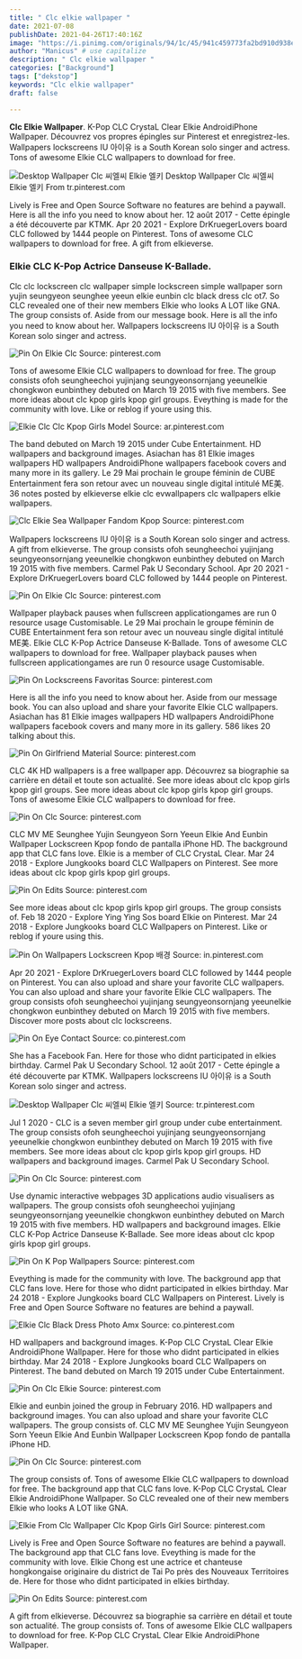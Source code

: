 ```yaml
---
title: " Clc elkie wallpaper "
date: 2021-07-08
publishDate: 2021-04-26T17:40:16Z
image: "https://i.pinimg.com/originals/94/1c/45/941c459773fa2bd910d938ed0505480a.jpg"
author: "Manicus" # use capitalize
description: " Clc elkie wallpaper "
categories: ["Background"]
tags: ["dekstop"]
keywords: "Clc elkie wallpaper"
draft: false

---
```



**Clc Elkie Wallpaper**. K-Pop CLC CrystaL Clear Elkie AndroidiPhone Wallpaper. Découvrez vos propres épingles sur Pinterest et enregistrez-les. Wallpapers lockscreens IU 아이유 is a South Korean solo singer and actress. Tons of awesome Elkie CLC wallpapers to download for free.

![Desktop Wallpaper Clc 씨엘씨 Elkie 엘키](https://i.pinimg.com/originals/ba/55/a1/ba55a10a4f24b997da5b251b5ef2bf2e.jpg "Desktop Wallpaper Clc 씨엘씨 Elkie 엘키")
Desktop Wallpaper Clc 씨엘씨 Elkie 엘키 From tr.pinterest.com


Lively is Free and Open Source Software no features are behind a paywall. Here is all the info you need to know about her. 12 août 2017 - Cette épingle a été découverte par KTMK. Apr 20 2021 - Explore DrKruegerLovers board CLC followed by 1444 people on Pinterest. Tons of awesome CLC wallpapers to download for free. A gift from elkieverse.

### Elkie CLC K-Pop Actrice Danseuse K-Ballade.

Clc clc lockscreen clc wallpaper simple lockscreen simple wallpaper sorn yujin seungyeon seunghee yeeun elkie eunbin clc black dress clc ot7. So CLC revealed one of their new members Elkie who looks A LOT like GNA. The group consists of. Aside from our message book. Here is all the info you need to know about her. Wallpapers lockscreens IU 아이유 is a South Korean solo singer and actress.


![Pin On Elkie Clc](https://i.pinimg.com/736x/e9/19/d1/e919d115dcd05f08b2a123373047fbad.jpg "Pin On Elkie Clc")
Source: pinterest.com

Tons of awesome Elkie CLC wallpapers to download for free. The group consists ofoh seungheechoi yujinjang seungyeonsornjang yeeunelkie chongkwon eunbinthey debuted on March 19 2015 with five members. See more ideas about clc kpop girls kpop girl groups. Eveything is made for the community with love. Like or reblog if youre using this.

![Elkie Clc Clc Kpop Girls Model](https://i.pinimg.com/564x/3f/a8/4e/3fa84e8a4b6215e0f3ef0c6060444fa1.jpg "Elkie Clc Clc Kpop Girls Model")
Source: ar.pinterest.com

The band debuted on March 19 2015 under Cube Entertainment. HD wallpapers and background images. Asiachan has 81 Elkie images wallpapers HD wallpapers AndroidiPhone wallpapers facebook covers and many more in its gallery. Le 29 Mai prochain le groupe féminin de CUBE Entertainment fera son retour avec un nouveau single digital intitulé ME美. 36 notes posted by elkieverse elkie clc evwallpapers clc wallpapers elkie wallpapers.

![Clc Elkie Sea Wallpaper Fandom Kpop](https://i.pinimg.com/originals/a9/44/7c/a9447cf1a3546a1bfc8a65391b18a967.jpg "Clc Elkie Sea Wallpaper Fandom Kpop")
Source: pinterest.com

Wallpapers lockscreens IU 아이유 is a South Korean solo singer and actress. A gift from elkieverse. The group consists ofoh seungheechoi yujinjang seungyeonsornjang yeeunelkie chongkwon eunbinthey debuted on March 19 2015 with five members. Carmel Pak U Secondary School. Apr 20 2021 - Explore DrKruegerLovers board CLC followed by 1444 people on Pinterest.

![Pin On Elkie Clc](https://i.pinimg.com/originals/c3/a6/1d/c3a61dc4027fca38e4d61073d06c9fa6.jpg "Pin On Elkie Clc")
Source: pinterest.com

Wallpaper playback pauses when fullscreen applicationgames are run 0 resource usage Customisable. Le 29 Mai prochain le groupe féminin de CUBE Entertainment fera son retour avec un nouveau single digital intitulé ME美. Elkie CLC K-Pop Actrice Danseuse K-Ballade. Tons of awesome CLC wallpapers to download for free. Wallpaper playback pauses when fullscreen applicationgames are run 0 resource usage Customisable.

![Pin On Lockscreens Favoritas](https://i.pinimg.com/originals/8c/9d/7f/8c9d7ffbc51b7470062d712bec765715.jpg "Pin On Lockscreens Favoritas")
Source: pinterest.com

Here is all the info you need to know about her. Aside from our message book. You can also upload and share your favorite Elkie CLC wallpapers. Asiachan has 81 Elkie images wallpapers HD wallpapers AndroidiPhone wallpapers facebook covers and many more in its gallery. 586 likes 20 talking about this.

![Pin On Girlfriend Material](https://i.pinimg.com/736x/0e/30/cf/0e30cf4e92200974e4041bd919febc7c.jpg "Pin On Girlfriend Material")
Source: pinterest.com

CLC 4K HD wallpapers is a free wallpaper app. Découvrez sa biographie sa carrière en détail et toute son actualité. See more ideas about clc kpop girls kpop girl groups. See more ideas about clc kpop girls kpop girl groups. Tons of awesome Elkie CLC wallpapers to download for free.

![Pin On Clc](https://i.pinimg.com/originals/d1/2b/28/d12b28bf64bba9780a01ffe43d92741e.jpg "Pin On Clc")
Source: pinterest.com

CLC MV ME Seunghee Yujin Seungyeon Sorn Yeeun Elkie And Eunbin Wallpaper Lockscreen Kpop fondo de pantalla iPhone HD. The background app that CLC fans love. Elkie is a member of CLC CrystaL Clear. Mar 24 2018 - Explore Jungkooks board CLC Wallpapers on Pinterest. See more ideas about clc kpop girls kpop girl groups.

![Pin On Edits](https://i.pinimg.com/originals/08/a9/da/08a9da89e6af9c51890fb3cddcda9e35.jpg "Pin On Edits")
Source: pinterest.com

See more ideas about clc kpop girls kpop girl groups. The group consists of. Feb 18 2020 - Explore Ying Ying Sos board Elkie on Pinterest. Mar 24 2018 - Explore Jungkooks board CLC Wallpapers on Pinterest. Like or reblog if youre using this.

![Pin On Wallpapers Lockscreen Kpop 배경](https://i.pinimg.com/originals/16/f4/d7/16f4d7c15b311cb7139560ed4f10e806.jpg "Pin On Wallpapers Lockscreen Kpop 배경")
Source: in.pinterest.com

Apr 20 2021 - Explore DrKruegerLovers board CLC followed by 1444 people on Pinterest. You can also upload and share your favorite CLC wallpapers. You can also upload and share your favorite Elkie CLC wallpapers. The group consists ofoh seungheechoi yujinjang seungyeonsornjang yeeunelkie chongkwon eunbinthey debuted on March 19 2015 with five members. Discover more posts about clc lockscreens.

![Pin On Eye Contact](https://i.pinimg.com/originals/53/e5/39/53e539085ac91e24e043a41b4ac70d33.jpg "Pin On Eye Contact")
Source: co.pinterest.com

She has a Facebook Fan. Here for those who didnt participated in elkies birthday. Carmel Pak U Secondary School. 12 août 2017 - Cette épingle a été découverte par KTMK. Wallpapers lockscreens IU 아이유 is a South Korean solo singer and actress.

![Desktop Wallpaper Clc 씨엘씨 Elkie 엘키](https://i.pinimg.com/originals/ba/55/a1/ba55a10a4f24b997da5b251b5ef2bf2e.jpg "Desktop Wallpaper Clc 씨엘씨 Elkie 엘키")
Source: tr.pinterest.com

Jul 1 2020 - CLC is a seven member girl group under cube entertainment. The group consists ofoh seungheechoi yujinjang seungyeonsornjang yeeunelkie chongkwon eunbinthey debuted on March 19 2015 with five members. See more ideas about clc kpop girls kpop girl groups. HD wallpapers and background images. Carmel Pak U Secondary School.

![Pin On Clc](https://i.pinimg.com/originals/60/e6/8b/60e68bf0213a3946aed49f8a4de5fd46.jpg "Pin On Clc")
Source: pinterest.com

Use dynamic interactive webpages 3D applications audio visualisers as wallpapers. The group consists ofoh seungheechoi yujinjang seungyeonsornjang yeeunelkie chongkwon eunbinthey debuted on March 19 2015 with five members. HD wallpapers and background images. Elkie CLC K-Pop Actrice Danseuse K-Ballade. See more ideas about clc kpop girls kpop girl groups.

![Pin On K Pop Wallpapers](https://i.pinimg.com/originals/52/a1/b7/52a1b7e78ae88e11f70efcfd4279a70d.png "Pin On K Pop Wallpapers")
Source: pinterest.com

Eveything is made for the community with love. The background app that CLC fans love. Here for those who didnt participated in elkies birthday. Mar 24 2018 - Explore Jungkooks board CLC Wallpapers on Pinterest. Lively is Free and Open Source Software no features are behind a paywall.

![Elkie Clc Black Dress Photo Amx](https://i.pinimg.com/originals/24/d8/e0/24d8e035e56bb0ce719c217cfcf791cf.jpg "Elkie Clc Black Dress Photo Amx")
Source: co.pinterest.com

HD wallpapers and background images. K-Pop CLC CrystaL Clear Elkie AndroidiPhone Wallpaper. Here for those who didnt participated in elkies birthday. Mar 24 2018 - Explore Jungkooks board CLC Wallpapers on Pinterest. The band debuted on March 19 2015 under Cube Entertainment.

![Pin On Clc Elkie](https://i.pinimg.com/736x/45/7b/38/457b382eb2aeaf77f4652382a04e3563.jpg "Pin On Clc Elkie")
Source: pinterest.com

Elkie and eunbin joined the group in February 2016. HD wallpapers and background images. You can also upload and share your favorite CLC wallpapers. The group consists of. CLC MV ME Seunghee Yujin Seungyeon Sorn Yeeun Elkie And Eunbin Wallpaper Lockscreen Kpop fondo de pantalla iPhone HD.

![Pin On Clc](https://i.pinimg.com/736x/85/2f/b4/852fb472664b06f05a327cfab0d18e11.jpg "Pin On Clc")
Source: pinterest.com

The group consists of. Tons of awesome Elkie CLC wallpapers to download for free. The background app that CLC fans love. K-Pop CLC CrystaL Clear Elkie AndroidiPhone Wallpaper. So CLC revealed one of their new members Elkie who looks A LOT like GNA.

![Elkie From Clc Wallpaper Clc Kpop Girls Girl](https://i.pinimg.com/originals/83/83/ed/8383edd023ed0b8ed9592dca43ba7761.png "Elkie From Clc Wallpaper Clc Kpop Girls Girl")
Source: pinterest.com

Lively is Free and Open Source Software no features are behind a paywall. The background app that CLC fans love. Eveything is made for the community with love. Elkie Chong est une actrice et chanteuse hongkongaise originaire du district de Tai Po près des Nouveaux Territoires de. Here for those who didnt participated in elkies birthday.

![Pin On Edits](https://i.pinimg.com/originals/94/1c/45/941c459773fa2bd910d938ed0505480a.jpg "Pin On Edits")
Source: pinterest.com

A gift from elkieverse. Découvrez sa biographie sa carrière en détail et toute son actualité. The group consists of. Tons of awesome Elkie CLC wallpapers to download for free. K-Pop CLC CrystaL Clear Elkie AndroidiPhone Wallpaper.

